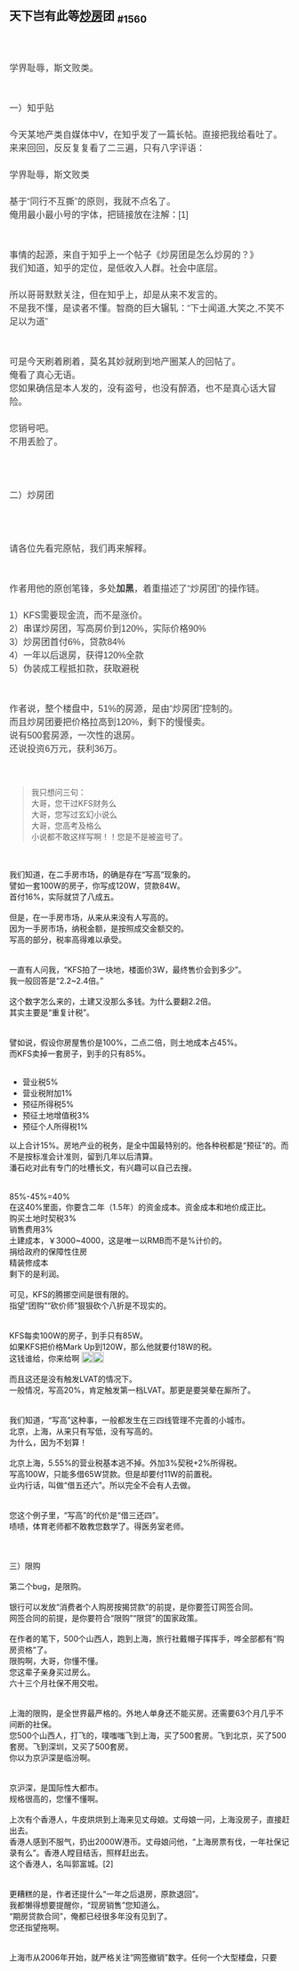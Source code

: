 <section>
				<h1>
	天下岂有此等<a href="http://www.shuikult.net/" target="_blank"><u>炒房</u></a>团&nbsp;<sub>#1560</sub></h1>
<h1 style="margin: 0px; padding: 0px; font-weight: 400; font-size: 16px; max-width: 100%; color: rgb(62, 62, 62); font-family: &quot;Hiragino Sans GB&quot;, &quot;Microsoft YaHei&quot;, Arial, sans-serif; widows: 1; line-height: 24px; box-sizing: border-box !important; word-wrap: break-word !important;">
	&nbsp;<br>
	&nbsp;<br>
	学界耻辱，斯文败类。<br>
	&nbsp;<br>
	&nbsp;<br>
	一）知乎贴<br>
	&nbsp;<br>
	今天某地产类自媒体中V，在知乎发了一篇长帖。直接把我给看吐了。<br>
	来来回回，反反复复看了二三遍，只有八字评语：<br>
	&nbsp;<br>
	学界耻辱，斯文败类<br>
	&nbsp;<br>
	基于“同行不互撕”的原则，我就不点名了。<br>
	俺用最小最小号的字体，把链接放在注解：[1]<br>
	&nbsp;<br>
	&nbsp;<br>
	事情的起源，来自于知乎上一个帖子《炒房团是怎么炒房的？》<br>
	我们知道，知乎的定位，是低收入人群。社会中底层。<br>
	&nbsp;<br>
	所以哥哥默默关注，但在知乎上，却是从来不发言的。<br>
	不是我不懂，是读者不懂。智商的巨大辗轧：“下士闻道,大笑之,不笑不足以为道”<br>
	&nbsp;<br>
	&nbsp;<br>
	可是今天刷着刷着，莫名其妙就刷到地产圈某人的回帖了。<br>
	俺看了真心无语。<br>
	您如果确信是本人发的，没有盗号，也没有醉酒，也不是真心话大冒险。<br>
	&nbsp;<br>
	您销号吧。<br>
	不用丢脸了。<br>
	&nbsp;<br>
	&nbsp;<br>
	&nbsp;<br>
	二）炒房团<br>
	&nbsp;<br>
	<br>
	<br>
	请各位先看完原帖，我们再来解释。<br>
	<br>
	<br>
	作者用他的原创笔锋，多处<strong>加黑</strong>，着重描述了“炒房团”的操作链。<br>
	&nbsp;<br>
	1）KFS需要现金流，而不是涨价。<br>
	2）串谋炒房团，写高房价到120%，实际价格90%<br>
	3）炒房团首付6%，贷款84%<br>
	4）一年以后退房，获得120%全款<br>
	5）伪装成工程抵扣款，获取避税<br>
	&nbsp;<br>
	&nbsp;<br>
	作者说，整个楼盘中，51%的房源，是由“炒房团”控制的。<br>
	而且炒房团要把价格拉高到120%，剩下的慢慢卖。<br>
	说有500套房源，一次性的退房。<br>
	还说投资6万元，获利36万。<br>
	&nbsp;</h1>
<br>
<blockquote>
	我只想问三句：<br>
	大哥，您干过KFS财务么<br>
	大哥，您写过玄幻小说么<br>
	大哥，您高考及格么<br>
	小说都不敢这样写啊！！您是不是被盗号了。</blockquote>
&nbsp;<br>
&nbsp;<br>
我们知道，在二手房市场，的确是存在“写高”现象的。<br>
譬如一套100W的房子，你写成120W，贷款84W。<br>
首付16%，实际就贷了八成五。<br>
&nbsp;<br>
但是，在一手房市场，从来从来没有人写高的。<br>
因为一手房市场，纳税金额，是按照成交金额交的。<br>
写高的部分，税率高得难以承受。<br>
&nbsp;<br>
&nbsp;<br>
一直有人问我，“KFS拍了一块地，楼面价3W，最终售价会到多少”。<br>
我一般回答是“2.2~2.4倍。”<br>
&nbsp;<br>
这个数字怎么来的，土建又没那么多钱。为什么要翻2.2倍。<br>
其实主要是“重复计税”。<br>
&nbsp;<br>
&nbsp;<br>
譬如说，假设你房屋售价是100%，二点二倍，则土地成本占45%。<br>
而KFS卖掉一套房子，到手的只有85%。<br>
&nbsp;<br>
<ul>
	<li>
		营业税5%</li>
	<li>
		营业税附加1%</li>
	<li>
		预征所得税5%</li>
	<li>
		预征土地增值税3%</li>
	<li>
		预征个人所得税1%</li>
</ul>
以上合计15%。房地产业的税务，是全中国最特别的。他各种税都是“预征”的。而不是按标准会计准则，留到几年以后清算。<br>
潘石屹对此有专门的吐槽长文，有兴趣可以自己去搜。<br>
&nbsp;<br>
&nbsp;<br>
85%-45%=40%<br>
在这40%里面，你要含二年（1.5年）的资金成本。资金成本和地价成正比。<br>
购买土地时契税3%<br>
销售费用3%<br>
土建成本，￥3000~4000，这是唯一以RMB而不是%计价的。<br>
捐给政府的保障性住房<br>
精装修成本<br>
剩下的是利润。<br>
&nbsp;<br>
可见，KFS的腾挪空间是很有限的。<br>
指望“团购”“砍价师”狠狠砍个八折是不现实的。<br>
&nbsp;<br>
&nbsp;<br>
KFS每卖100W的房子，到手只有85W。<br>
如果KFS把价格Mark Up到120W，那么他就要付18W的税。<br>
这钱谁给，你来给啊&nbsp;<img _width="20px" data-="" data-ratio="1" data-w="20" src="https://res.wx.qq.com/mpres/htmledition/images/icon/common/emotion_panel/smiley/smiley_11.png" style="vertical-align:text-bottom;height:20px !important;width:20px !important;"><img _width="20px" data-="" data-ratio="1" data-w="20" src="https://res.wx.qq.com/mpres/htmledition/images/icon/common/emotion_panel/smiley/smiley_11.png" style="vertical-align:text-bottom;height:20px !important;width:20px !important;"><br>
&nbsp;<br>
而且这还是没有触发LVAT的情况下。<br>
一般情况，写高20%，肯定触发第一档LVAT。那更是要哭晕在厮所了。<br>
&nbsp;<br>
&nbsp;<br>
我们知道，“写高”这种事，一般都发生在三四线管理不完善的小城市。<br>
北京，上海，从来只有写低，没有写高的。<br>
为什么，因为不划算！<br>
&nbsp;<br>
北京上海，5.55%的营业税基本逃不掉。外加3%契税+2%所得税。<br>
写高100W，只能多借65W贷款。但是却要付11W的前置税。<br>
业内行话，叫做“借五还六”。所以完全不会有人去做。<br>
&nbsp;<br>
&nbsp;<br>
您这个例子里，“写高”的代价是“借三还四”。<br>
啧啧，体育老师都不敢教您数学了。得医务室老师。<br>
&nbsp;<br>
&nbsp;<br>
&nbsp;<br>
三）限购<br>
&nbsp;<br>
第二个bug，是限购。<br>
&nbsp;<br>
银行可以发放“消费者个人购房按揭贷款”的前提，是你要签订网签合同。<br>
网签合同的前提，是你要符合“限购”“限贷”的国家政策。<br>
&nbsp;<br>
在作者的笔下，500个山西人，跑到上海，旅行社戴帽子挥挥手，哗全部都有“购房资格”了。<br>
限购啊，大哥，你懂不懂。<br>
您这辈子亲身买过房么。<br>
六十三个月社保不用交啦。<br>
&nbsp;<br>
&nbsp;<br>
上海的限购，是全世界最严格的。外地人单身还不能买房。还需要63个月几乎不间断的社保。<br>
您500个山西人，打飞的，噗嗤嗤飞到上海，买了500套房。飞到北京，买了500套房。飞到深圳，又买了500套房。<br>
你以为京沪深是临汾啊。<br>
&nbsp;<br>
&nbsp;<br>
京沪深，是国际性大都市。<br>
规格很高的，您懂不懂啊。<br>
&nbsp;<br>
上次有个香港人，牛皮烘烘到上海来见丈母娘。丈母娘一问，上海没房子，直接赶出去。<br>
香港人感到不服气，扔出2000W港币。丈母娘问他，“上海房票有伐，一年社保记录有么”。香港人瞠目结舌，照样赶出去。<br>
这个香港人，名叫郭富城。[2]<br>
&nbsp;<br>
<img alt="" src="http://www.shuikult.net/uploads/allimg/171108/1213562512-0.jpg"><br>
&nbsp;<br>
更糟糕的是，作者还提什么“一年之后退房，原款退回”。<br>
我都懒得想要提醒你，“现房销售”您知道么。<br>
“期房贷款合同”，俺都已经很多年没有见到了。<br>
您还指望拖啊。<br>
&nbsp;<br>
&nbsp;<br>
上海市从2006年开始，就严格关注“网签撤销”数字。任何一个大型楼盘，只要</section>